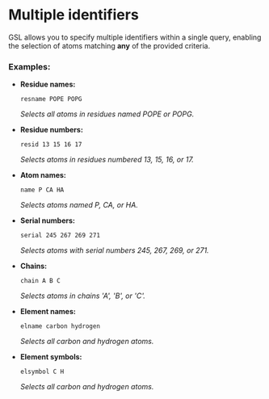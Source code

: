 # Multiple identifiers

GSL allows you to specify multiple identifiers within a single query, enabling the selection of atoms matching **any** of the provided criteria.

### Examples:

- **Residue names:**
  
  ```gsl
  resname POPE POPG
  ```

    *Selects all atoms in residues named POPE or POPG.*

- **Residue numbers:**
  
  ```gsl
  resid 13 15 16 17
  ```

    *Selects atoms in residues numbered 13, 15, 16, or 17.*

- **Atom names:**
  
  ```gsl
  name P CA HA
  ```

    *Selects atoms named P, CA, or HA.*

- **Serial numbers:**
  
  ```gsl
  serial 245 267 269 271
  ```

    *Selects atoms with serial numbers 245, 267, 269, or 271.*

- **Chains:**
  
  ```gsl
  chain A B C
  ```

    *Selects atoms in chains 'A', 'B', or 'C'.*

- **Element names:**
  
  ```gsl
  elname carbon hydrogen
  ```

    *Selects all carbon and hydrogen atoms.*

- **Element symbols:**
  
  ```gsl
  elsymbol C H
  ```

    *Selects all carbon and hydrogen atoms.*
